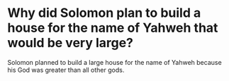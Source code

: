 # Why did Solomon plan to build a house for the name of Yahweh that would be very large?

Solomon planned to build a large house for the name of Yahweh because his God was greater than all other gods. 